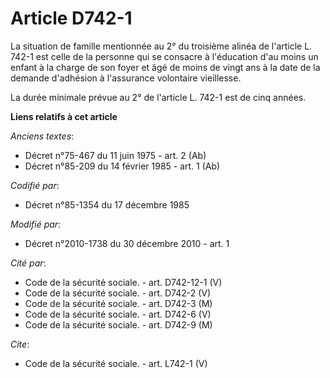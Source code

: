# Article D742-1

La situation de famille mentionnée au 2° du troisième alinéa de l'article L. 742-1 est celle de la personne qui se consacre à
l'éducation d'au moins un enfant à la charge de son foyer et âgé de moins de vingt ans à la date de la demande d'adhésion à
l'assurance volontaire vieillesse. 

La durée minimale prévue au 2° de l'article L. 742-1 est de cinq années.

**Liens relatifs à cet article**

_Anciens textes_:

  - Décret n°75-467 du 11 juin 1975 - art. 2 (Ab)
  - Décret n°85-209 du 14 février 1985 - art. 1 (Ab)

_Codifié par_:

  - Décret n°85-1354 du 17 décembre 1985

_Modifié par_:

  - Décret n°2010-1738 du 30 décembre 2010 - art. 1

_Cité par_:

  - Code de la sécurité sociale. - art. D742-12-1 (V)
  - Code de la sécurité sociale. - art. D742-2 (V)
  - Code de la sécurité sociale. - art. D742-3 (M)
  - Code de la sécurité sociale. - art. D742-6 (V)
  - Code de la sécurité sociale. - art. D742-9 (M)

_Cite_:

  - Code de la sécurité sociale. - art. L742-1 (V)
